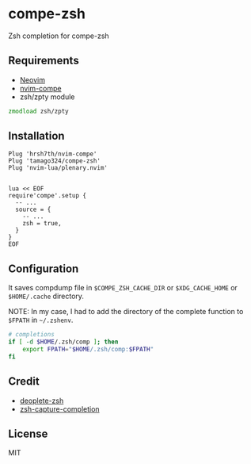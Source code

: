 # compe-zsh

Zsh completion for compe-zsh

## Requirements

* [Neovim](https://github.com/neovim/neovim/)
* [nvim-compe](https://github.com/hrsh7th/nvim-compe)
* zsh/zpty module

```zsh
zmodload zsh/zpty
```

## Installation

```vim
Plug 'hrsh7th/nvim-compe'
Plug 'tamago324/compe-zsh'
Plug 'nvim-lua/plenary.nvim'


lua << EOF
require'compe'.setup {
  -- ...
  source = {
    -- ...
    zsh = true,
  }
}
EOF
```

## Configuration

It saves compdump file in `$COMPE_ZSH_CACHE_DIR` or `$XDG_CACHE_HOME` or
`$HOME/.cache` directory.


NOTE: In my case, I had to add the directory of the complete function to `$FPATH` in `~/.zshenv`.

```zsh
# completions
if [ -d $HOME/.zsh/comp ]; then
    export FPATH="$HOME/.zsh/comp:$FPATH"
fi
```


## Credit

* [deoplete-zsh](https://github.com/deoplete-plugins/deoplete-zsh)
* [zsh-capture-completion](https://github.com/Valodim/zsh-capture-completion)

## License

MIT
